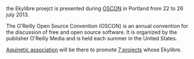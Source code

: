 the Ekylibre proejct is presented during [OSCON](http://www.oscon.com/oscon2013) in Portland from 22 to 26 july 2013.

The O'Reilly Open Source Convention (OSCON) is an annual convention for the discussion of free and open source software.
It is organized by the publisher O'Reilly Media and is held each summer in the United States.

[Aquinetic association](http://www.pole-aquinetic.fr/en) will be there to promote [7 projects](http://www.osaexport.com/our-companies) whose Ekylibre.